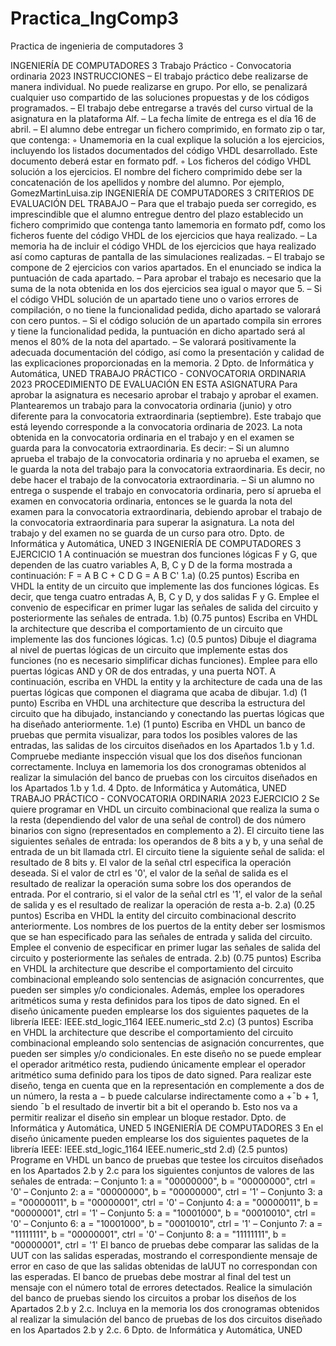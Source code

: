 # Practica_IngComp3
Practica de ingenieria de computadores 3

INGENIERÍA DE COMPUTADORES 3
Trabajo Práctico - Convocatoria ordinaria 2023
INSTRUCCIONES
– El trabajo práctico debe realizarse de manera individual. No puede realizarse
en grupo. Por ello, se penalizará cualquier uso compartido de las
soluciones propuestas y de los códigos programados.
– El trabajo debe entregarse a través del curso virtual de la asignatura en la
plataforma Alf.
– La fecha límite de entrega es el día 16 de abril.
– El alumno debe entregar un fichero comprimido, en formato zip o tar, que
contenga:
◦ Unamemoria en la cual explique la solución a los ejercicios, incluyendo
los listados documentados del código VHDL desarrollado. Este documento
deberá estar en formato pdf.
◦ Los ficheros del código VHDL solución a los ejercicios.
El nombre del fichero comprimido debe ser la concatenación de los apellidos
y nombre del alumno. Por ejemplo, GomezMartinLuisa.zip
INGENIERÍA DE COMPUTADORES 3
CRITERIOS DE EVALUACIÓN DEL TRABAJO
– Para que el trabajo pueda ser corregido, es imprescindible que el alumno
entregue dentro del plazo establecido un fichero comprimido que contenga
tanto lamemoria en formato pdf, como los ficheros fuente del código VHDL
de los ejercicios que haya realizado.
– La memoria ha de incluir el código VHDL de los ejercicios que haya realizado
así como capturas de pantalla de las simulaciones realizadas.
– El trabajo se compone de 2 ejercicios con varios apartados. En el enunciado
se indica la puntuación de cada apartado.
– Para aprobar el trabajo es necesario que la suma de la nota obtenida en los
dos ejercicios sea igual o mayor que 5.
– Si el código VHDL solución de un apartado tiene uno o varios errores de
compilación, o no tiene la funcionalidad pedida, dicho apartado se valorará
con cero puntos.
– Si el código solución de un apartado compila sin errores y tiene la funcionalidad
pedida, la puntuación en dicho apartado será al menos el 80% de
la nota del apartado.
– Se valorará positivamente la adecuada documentación del código, así como
la presentación y calidad de las explicaciones proporcionadas en la memoria.
2 Dpto. de Informática y Automática, UNED
TRABAJO PRÁCTICO - CONVOCATORIA ORDINARIA 2023
PROCEDIMIENTO DE EVALUACIÓN EN ESTA ASIGNATURA
Para aprobar la asignatura es necesario aprobar el trabajo y aprobar el examen.
Plantearemos un trabajo para la convocatoria ordinaria (junio) y otro diferente
para la convocatoria extraordinaria (septiembre). Este trabajo que está leyendo
corresponde a la convocatoria ordinaria de 2023.
La nota obtenida en la convocatoria ordinaria en el trabajo y en el examen se
guarda para la convocatoria extraordinaria. Es decir:
– Si un alumno aprueba el trabajo de la convocatoria ordinaria y no aprueba el
examen, se le guarda la nota del trabajo para la convocatoria extraordinaria.
Es decir, no debe hacer el trabajo de la convocatoria extraordinaria.
– Si un alumno no entrega o suspende el trabajo en convocatoria ordinaria,
pero sí aprueba el examen en convocatoria ordinaria, entonces se le guarda
la nota del examen para la convocatoria extraordinaria, debiendo aprobar
el trabajo de la convocatoria extraordinaria para superar la asignatura.
La nota del trabajo y del examen no se guarda de un curso para otro.
Dpto. de Informática y Automática, UNED 3
INGENIERÍA DE COMPUTADORES 3
EJERCICIO 1
A continuación se muestran dos funciones lógicas F y G, que dependen de las
cuatro variables A, B, C y D de la forma mostrada a continuación:
F = A B C + C D
G = A B C'
1.a) (0.25 puntos) Escriba en VHDL la entity de un circuito que implemente las
dos funciones lógicas. Es decir, que tenga cuatro entradas A, B, C y D, y dos
salidas F y G. Emplee el convenio de especificar en primer lugar las señales
de salida del circuito y posteriormente las señales de entrada.
1.b) (0.75 puntos) Escriba en VHDL la architecture que describa el comportamiento
de un circuito que implemente las dos funciones lógicas.
1.c) (0.5 puntos) Dibuje el diagrama al nivel de puertas lógicas de un circuito
que implemente estas dos funciones (no es necesario simplificar dichas funciones).
Emplee para ello puertas lógicas AND y OR de dos entradas, y una
puerta NOT. A continuación, escriba en VHDL la entity y la architecture
de cada una de las puertas lógicas que componen el diagrama que acaba de
dibujar.
1.d) (1 punto) Escriba en VHDL una architecture que describa la estructura del
circuito que ha dibujado, instanciando y conectando las puertas lógicas que
ha diseñado anteriormente.
1.e) (1 punto) Escriba en VHDL un banco de pruebas que permita visualizar,
para todos los posibles valores de las entradas, las salidas de los circuitos diseñados
en los Apartados 1.b y 1.d. Compruebe mediante inspección visual
que los dos diseños funcionan correctamente. Incluya en lamemoria los dos
cronogramas obtenidos al realizar la simulación del banco de pruebas con
los circuitos diseñados en los Apartados 1.b y 1.d.
4 Dpto. de Informática y Automática, UNED
TRABAJO PRÁCTICO - CONVOCATORIA ORDINARIA 2023
EJERCICIO 2
Se quiere programar en VHDL un circuito combinacional que realiza la suma o la
resta (dependiendo del valor de una señal de control) de dos número binarios con
signo (representados en complemento a 2). El circuito tiene las siguientes señales
de entrada: los operandos de 8 bits a y b, y una señal de entrada de un bit llamada
ctrl. El circuito tiene la siguiente señal de salida: el resultado de 8 bits y.
El valor de la señal ctrl especifica la operación deseada. Si el valor de ctrl
es '0', el valor de la señal de salida es el resultado de realizar la operación suma
sobre los dos operandos de entrada. Por el contrario, si el valor de la señal ctrl
es '1', el valor de la señal de salida y es el resultado de realizar la operación de
resta a-b.
2.a) (0.25 puntos) Escriba en VHDL la entity del circuito combinacional descrito
anteriormente. Los nombres de los puertos de la entity deber ser losmismos
que se han especificado para las señales de entrada y salida del circuito.
Emplee el convenio de especificar en primer lugar las señales de salida del
circuito y posteriormente las señales de entrada.
2.b) (0.75 puntos) Escriba en VHDL la architecture que describe el comportamiento
del circuito combinacional empleando solo sentencias de asignación
concurrentes, que pueden ser simples y/o condicionales. Además, emplee
los operadores aritméticos suma y resta definidos para los tipos de dato
signed.
En el diseño únicamente pueden emplearse los dos siguientes paquetes de
la librería IEEE:
IEEE.std_logic_1164
IEEE.numeric_std
2.c) (3 puntos) Escriba en VHDL la architecture que describe el comportamiento
del circuito combinacional empleando solo sentencias de asignación concurrentes,
que pueden ser simples y/o condicionales. En este diseño no se
puede emplear el operador aritmético resta, pudiendo únicamente emplear
el operador aritmético suma definido para los tipos de dato signed. Para
realizar este diseño, tenga en cuenta que en la representación en complemente
a dos de un número, la resta a − b puede calcularse indirectamente
como a +¯b + 1, siendo ¯b el resultado de invertir bit a bit el operando b. Esto
nos va a permitir realizar el diseño sin emplear un bloque restador.
Dpto. de Informática y Automática, UNED 5
INGENIERÍA DE COMPUTADORES 3
En el diseño únicamente pueden emplearse los dos siguientes paquetes de
la librería IEEE:
IEEE.std_logic_1164
IEEE.numeric_std
2.d) (2.5 puntos) Programe en VHDL un banco de pruebas que testee los circuitos
diseñados en los Apartados 2.b y 2.c para los siguientes conjuntos de
valores de las señales de entrada:
– Conjunto 1: a = "00000000", b = "00000000", ctrl = '0'
– Conjunto 2: a = "00000000", b = "00000000", ctrl = '1'
– Conjunto 3: a = "00000011", b = "00000001", ctrl = '0'
– Conjunto 4: a = "00000011", b = "00000001", ctrl = '1'
– Conjunto 5: a = "10001000", b = "00010010", ctrl = '0'
– Conjunto 6: a = "10001000", b = "00010010", ctrl = '1'
– Conjunto 7: a = "11111111", b = "00000001", ctrl = '0'
– Conjunto 8: a = "11111111", b = "00000001", ctrl = '1'
El banco de pruebas debe comparar las salidas de la UUT con las salidas
esperadas, mostrando el correspondiente mensaje de error en caso de que
las salidas obtenidas de laUUT no correspondan con las esperadas. El banco
de pruebas debe mostrar al final del test un mensaje con el número total de
errores detectados.
Realice la simulación del banco de pruebas siendo los circuitos a probar los
diseños de los Apartados 2.b y 2.c. Incluya en la memoria los dos cronogramas
obtenidos al realizar la simulación del banco de pruebas de los dos
circuitos diseñado en los Apartados 2.b y 2.c.
6 Dpto. de Informática y Automática, UNED
